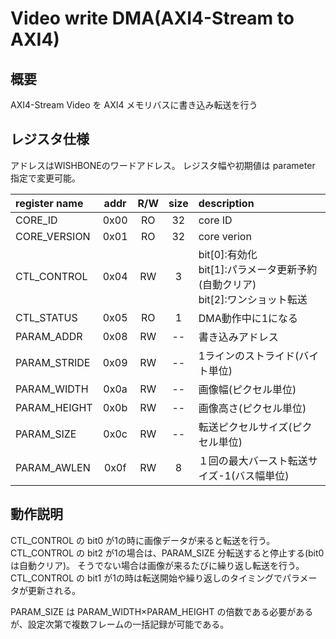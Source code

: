 # Video write DMA(AXI4-Stream to AXI4)

## 概要

AXI4-Stream Video を AXI4 メモリバスに書き込み転送を行う


## レジスタ仕様

アドレスはWISHBONEのワードアドレス。
レジスタ幅や初期値は parameter 指定で変更可能。


| register name      |addr|R/W|size|description                   |
|:------------------ |:--:|:-:|:--:|:-----------------------------|
|CORE_ID       |0x00|RO | 32 | core ID     |
|CORE_VERSION  |0x01|RO | 32 | core verion |
|CTL_CONTROL   |0x04|RW |  3 | bit[0]:有効化<br>bit[1]:パラメータ更新予約(自動クリア)<br>bit[2]:ワンショット転送|
|CTL_STATUS    |0x05|RO |  1 |DMA動作中に1になる|
|PARAM_ADDR    |0x08|RW | -- |書き込みアドレス|
|PARAM_STRIDE  |0x09|RW | -- |1ラインのストライド(バイト単位)|
|PARAM_WIDTH   |0x0a|RW | -- |画像幅(ピクセル単位)|
|PARAM_HEIGHT  |0x0b|RW | -- |画像高さ(ピクセル単位)|
|PARAM_SIZE    |0x0c|RW | -- |転送ピクセルサイズ(ピクセル単位)|
|PARAM_AWLEN   |0x0f|RW |  8 |１回の最大バースト転送サイズ-1(バス幅単位)|


## 動作説明

CTL_CONTROL の bit0 が1の時に画像データが来ると転送を行う。CTL_CONTROL の bit2 が1の場合は、PARAM_SIZE 分転送すると停止する(bit0は自動クリア)。
そうでない場合は画像が来るたびに繰り返し転送を行う。
CTL_CONTROL の bit1 が1の時は転送開始や繰り返しのタイミングでパラメータが更新される。

PARAM_SIZE は PARAM_WIDTH×PARAM_HEIGHT の倍数である必要があるが、設定次第で複数フレームの一括記録が可能である。
